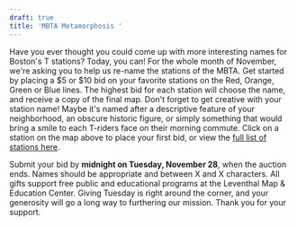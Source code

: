 ```yaml
---
draft: true
title: 'MBTA Metamorphosis '
---
```


Have you ever thought you could come up with more interesting names for Boston's T stations? Today, you can! For the whole month of November, we're asking you to help us re-name the stations of the MBTA. Get started by placing a $5 or $10 bid on your favorite stations on the Red, Orange, Green or Blue lines. The highest bid for each station will choose the name, and receive a copy of the final map. Don't forget to get creative with your station name! Maybe it's named after a descriptive feature of your neighborhood, an obscure historic figure, or simply something that would bring a smile to each T-riders face on their morning commute. Click on a station on the map above to place your first bid, or view the [full list of stations here](https://lmec.betterworld.org/auctions/transit-fundraiser).

Submit your bid by **midnight on Tuesday, November 28**, when the auction ends. Names should be appropriate and between X and X characters. All gifts support free public and educational programs at the Leventhal Map & Education Center. Giving Tuesday is right around the corner, and your generosity will go a long way to furthering our mission. Thank you for your support.
